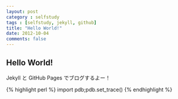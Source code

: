 ```yaml
---
layout: post
category : selfstudy
tags : [selfstudy, jekyll, github]
title: "Hello World!"
date: 2012-10-04
comments: false
---
```

## Hello World!

Jekyll と GitHub Pages でブログするよー！

{% highlight perl %}
import pdb;pdb.set_trace()
{% endhighlight %}